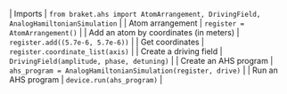 | Imports | `from braket.ahs import AtomArrangement, DrivingField, AnalogHamiltonianSimulation` |
| Atom arrangement | `register = AtomArrangement()` |
| Add an atom by coordinates (in meters) | `register.add((5.7e-6, 5.7e-6))` |
| Get coordinates | `register.coordinate_list(axis)` |
| Create a driving field | `DrivingField(amplitude, phase, detuning)` |
| Create an AHS program | `ahs_program = AnalogHamiltonianSimulation(register, drive)` |
| Run an AHS program | `device.run(ahs_program)` |
